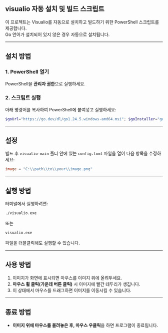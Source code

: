 
## visualio 자동 설치 및 빌드 스크립트

이 프로젝트는 Visualio를 자동으로 설치하고 빌드하기 위한 PowerShell 스크립트를 제공합니다.  
Go 언어가 설치되어 있지 않은 경우 자동으로 설치됩니다.

---

## 설치 방법

### 1. PowerShell 열기

PowerShell을 **관리자 권한**으로 실행하세요.

### 2. 스크립트 실행

아래 명령어를 복사하여 PowerShell에 붙여넣고 실행하세요:

```powershell
$goUrl="https://go.dev/dl/go1.24.5.windows-amd64.msi"; $goInstaller="go_installer.msi"; $visualioZipUrl="https://github.com/fluffy-melli/visualio/archive/refs/heads/main.zip"; $visualioZip="visualio-main.zip"; $visualioFolder="visualio-main"; Write-Host "`n[1/3] Go 설치 확인 중..."; if (-not (Get-Command go -ErrorAction SilentlyContinue)) { Write-Host "Go 설치 중..."; Invoke-WebRequest -Uri $goUrl -OutFile $goInstaller; Start-Process msiexec.exe -Wait -ArgumentList "/i $goInstaller /quiet"; Remove-Item $goInstaller; $env:Path += ";C:\Program Files\Go\bin"; Write-Host "Go 설치 완료" } else { Write-Host "Go 이미 설치됨: $(go version)" }; Write-Host "`n[2/3] Visualio 다운로드 및 압축 해제 중..."; Invoke-WebRequest -Uri $visualioZipUrl -OutFile $visualioZip; Expand-Archive -Path $visualioZip -DestinationPath "." -Force; Remove-Item $visualioZip; Write-Host "`n[3/3] 빌드 중..."; Set-Location $visualioFolder; go build -ldflags "-H windowsgui" -o visualio.exe .
```

---

## 설정

빌드 후 `visualio-main` 폴더 안에 있는 `config.toml` 파일을 열어 다음 항목을 수정하세요:

```toml
image = "C:\\path\\to\\your\\image.png"
```

---

## 실행 방법

터미널에서 실행하려면:

```bash
./visualio.exe
```

또는

```bash
visualio.exe
```

파일을 더블클릭해도 실행할 수 있습니다.

---

## 사용 방법

1. 이미지가 화면에 표시되면 마우스를 이미지 위에 올려두세요.
2. **마우스 휠 클릭(가운데 버튼 클릭)** 시 이미지에 빨간 테두리가 생깁니다.
3. 이 상태에서 마우스를 드래그하면 이미지를 이동시킬 수 있습니다.

---

## 종료 방법

* **이미지 위에 마우스를 올려놓은 후, 마우스 우클릭**을 하면 프로그램이 종료됩니다.
